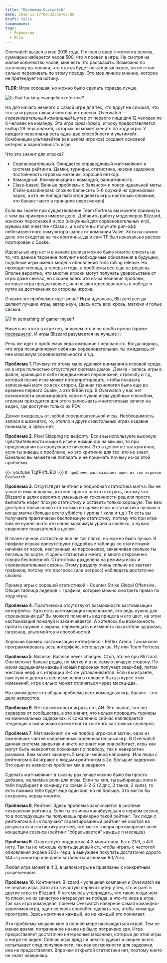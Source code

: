 ```yaml
---
title: "Проблемы Overwatch"
date: 2018-11-17T00:33:56+03:00
draft: false
taxonomies:
tags:
  - Рефлексия
  - Игра
---
```


Overwatch вышел в мае 2016 года. Я играл в овер с момента релиза,
суммарно наберется часов 500, что я провел в игре. Не смотря на малое количество
часов, мне есть что рассказать. Возможно по заголовку вы поняли, что
статья будет негативный окрас, но не стоит сильно переживать по этому
поводу. Это мое личное мнение, которое не претендует на истину.

**TLDR**: Игра хорошая, но можно было сделать гораздо лучше.

![Is that fucking evangelion refernce?](/img/evaover.jpeg)

Но для начало немного о самой игре для тех, кто вдруг не слышал, что это за
игрушка такая и чем она интересна. Overwatch — *соревновательный командный* шутер
от первого лица для 12 человек по 6 человек на команду. Эта игра *class-based*,
игроку предоставляется выбор 29 персонажей, которых он может менять по ходу
игры. У каждого персонажа есть одна-две способности и ультимейт.
Комбинации ультимейтов (и в целом игроков) создают основной интерес и
вариативность игре.

Что это значит для игрока?

- Соревновательный. Ожидается справедливый матчмейкинг и система рейтинга.
Демки, турниры, статистика, низкие задержки, постоянность игровых механик,
хороший неткод.
- Командный. Коммуникация с командой, вариативность.
- Class-based. Вечные проблемы с балансом и поиск идеальной меты.
(Гейм-дизайнерам: сложно балансить 5-6 оружий на одинаковых чарах, а кто
не попадя пытаются делать игры настолько сложные, что баланс часто в принципе
невозможен)

Если вы знаете про существование Team Fortress вы можете прикинуть с чем вы
примерно имеете дело. Добавить работу моделлеров Blizzard, женских персонажей и
лор (ненужный для соревновательных игр), мувики аля meet the \<Class\>, и
в итоге вы получите рип-офф небезизвестного симулятора шапок от компании Valve.
Хотя на самом деле эти сходства не так критичны, да и сам TF был изначально
расово портирован с Quake.

Идеальных игр нет и в начале релиза можно было многое списать на то, что данное
творение получит необходимые обновления в будущем, подобные игры имеют модель
обновлений типа rolling release. Но проходят месяца, а теперь и года, а проблемы
все еще не решены. Вполне вероятно, что многие игроки
могут получать удовольствие от игры даже сейчас, но скорее всего это из-за
незнания проблем, которые игра предоставляет, или незаинтересованность в победе
и путях ее достижения со стороны игрока.

О каких же проблемах идет речь? Игра идеальна, Blizzard всегда делают лучшие
игры, автор неуч, здесь есть все:
кровь, матюки и голые сиськи.

![I'm something of gamer myself](/img/something.jpeg)

Ничего из этого в игре нет, впрочем это и не особо нужно (кроме
[последнего](https://gelbooru.com/index.php?page=post&s=list&tags=d.va_%28overwatch%29+sort%3ascore)).
И игры Blizzard разумеется не лучшие (:

Речь же идет о проблемах вида ожидание / реальность. Когда видишь, что игра
позиционирует себя как соревновательная, ты ожидаешь от нее максимум
соревновательности и т.д.

**Проблема 1**. Почему-то этому мало уделяют внимания в игровой среде, но в игре
полностью отсутствует система демок. Демка - запись игры в файле,
хранящая в себе передвижения персонажей, стрельбу и т.д, который позже
игра может интерпретировать, чтобы показать записанный матч со всех сторон.
Данная технология была еще во времена первого Quake, а это 1996й год.
В Overwatch у вас нет возможности анализировать свои и чужие игры удобным
способом, игрокам приходится для этого записывать многогиговые записи на видео,
где доступен только их POV.

Демки ожидаешь от любой соревновательной игры. Необходимость записи в шахматах,
го, отелло и других настольных играх издавна понимали, а здесь нет.

**Проблема 2**. Pixel Skipping по дефолту. Если вы используете высокую
чувствительности мыши в игре и низкий dpi на мышки, то при прицеливании
вы пропускаете пиксели. Это в целом не так критично, если ты знаешь о проблеме,
но это критично для тех, кто не знает. Банально вы можете не попадать и не
понимать почему из-за этой проблемы.

{{< youtube TcjfPKftJBQ >}}
```О проблеме рассказывает один из топ игроков Overwatch ```

**Проблема 3**. Отсутствует внятная и подробная статистика матча. Вы не узнаете
имя человека, кто мог просто плохо отыграть, потому что Blizzard в целях вероятно
уменьшения токсичности решили просто выпилить нафиг плохую статистику и оставить
только хорошую. Так вам доступна только ваша статистика во время игры и статистика
лучших в конце матча (больше всего убийств / урона / хила и т.д.) То есть вы
получаете практически бесполезную статистику, потому что при игре вам не нужно
знать кто нанес максимум урона и сколько, а нужно сравнение показателей в целом.

В плане личной статистики все не так плохо, но можно было лучше. В профиле
игрока присутствуют подробные таблицы со статистикой начиная от часов,
наигранных на персонажах, заканчивая сколько ты бегаешь по карте. И здесь
статистики много, и много откровенно говоря бесполезной. Статистика разделена
на режимы игры и соревновательные сезоны. Этому разделу очень сильно не хватает
графиков, потому что прогресс (или регресс) наблюдать достаточно сложно.

Пример игры с хорошей статистикой - Counter Strike Global Offensive.
Общая таблица лидеров + графики, которые можно смотреть прямо по ходу игры.

**Проблема 4**. Практически отсутствуют возможности кастомизации интерфейса.
Зато есть кастомизация персонажей, это ведь нужно для соревнования да? Вы можете
поменять вид прицела и его цвет, на этом кастомизация пожалуй и заканчивается.
А хотелось бы возможность прятать оружие с экрана, перемещать и изменять
показатели здоровья, патронов, ультимейтов и способностей.

Хороший пример кастомизации интерфейся - Reflex Arena. Там можно программировать
весь интерфейс, используя lua. Ну или Team Fortress.

**Проблема 5**. Balance. Balance never changes. Стоп, это не про Blizzard.
Они меняют баланс редко, но метко и в не самую лучшую сторону. По-моим ощущениям
каждый новый персонаж получает овер-баф, потом жесткий нерф и с итерации 3-4
он устаканивается. Если вы играете, вам нужно держать все изменения в голове
и быть в курсе этих изменений, игра сильно может отличаться через месяц-два.

На самом деле это общая проблема всех командных игр, баланс - это дело непростое.

**Проблема 6**. Нет возможности играть по LAN. Это значит, что нет серверов
от сообщества, а это значит, что нельзя проводить турниры на минимальных
задержках. К сожалению сейчас наблюдается тенденция к выпиливаю возможности
хостинга кастомных серверов.

**Проблема 7**. Матчмейкинг, он же подбор игроков в матчи, одна из важнейших
частей современных соревновательных игр. В Overwatch данная система закрытая
и никто не знает как она работает, игры как могут быть невероятно похожими
по подбору, так и невероятно разными. Вам может закинуть 5 мерси-мейнов
например. Или люди с рейтингом в 4к играют с людьми рейтингом в 2к. Большие
задержки. Это одни из немногих проблем мм в овервотч.

Сделать матчмейкинг в тысячу раз лучше можно было бы просто добавив, желаемые
роли для игры. Если ты хил, ты выбираешь хила и тебя подбирает в команду по
схеме 2-2-2 (2 дпс, 2 танка, 2 хила), то есть помимо тебя будет еще один хил,
но не больше. Это могло бы сохранить нервы многим.

**Проблема 8**. Рейтинг. Здесь проблема заключается в системе сохранения рейтинга.
Если ты отлично калибруешься в первом сезоне, то в последующих ты получаешь
примерно такой рейтинг. Так люди с рейтингом в 4+к получают гарантированный
рейтинг не смотря на результаты и статистику матчей, что мягко говоря
противоречит всей концепции сезонов (рейтинг "сбрасывается" каждые n месяцев)

**Проблема 9**. Отсутствует поддержка 4:3 мониторов. Есть 21:9, а 4:3 нету.
Так ты не можешь купить дешевый crt, чтобы играть с частотой обновления экрана
200+ герц, а вынужден покупать достаточно дорого 144+гц монитор или
довольствоваться своими 60/75гц.

Любая игра может в 4:3, в целом игры не привязаны к конкретным разрешениям.

**Проблема 10**. Контингент. Blizzard - успешная компания и Overwatch ее не
первая игра. Зато это зачастую первый шутер у тех, кто играет в другие игры
от Blizzard. Я не смеюсь утверждать, что такие люди чем-то плохи, но их
зачастую интересует не победа, а что-то иное в игре. Так как игра командная,
причем Overwatch наверное самая командно-зависимая игра, один человек
способен сделать так, чтобы команда проиграла. Здесь критичен каждый, но не
каждый это понимает.

Эти проблемы мешали мне в полной мере наслаждаться игрой. Тем не менее время,
потраченное на нее не было потрачено зря. Игра предоставляет достаточно
интересные механики, которые до этой игры я нигде не видел. Сейчас игра вряд ли
чем-то удивит и скорее всего испытывает спад популярности, так как возможности
для задержки, она не предоставляет. Впрочем открытой статистики нет, поэтому
никто не знает навярняка.

